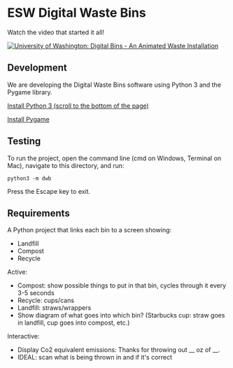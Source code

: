 # ESW Digital Waste Bins

Watch the video that started it all!

[![University of Washington: Digital Bins - An Animated Waste Installation](https://img.youtube.com/vi/Ps0bFDG5O0c/0.jpg)](https://www.youtube.com/watch?v=Ps0bFDG5O0c)

## Development

We are developing the Digital Waste Bins software using Python 3 and the Pygame
library.

[Install Python 3 (scroll to the bottom of the page)](https://www.python.org/downloads/release/python-361/)

[Install Pygame](http://www.pygame.org/download.shtml)

## Testing

To run the project, open the command line (cmd on Windows, Terminal on Mac),
navigate to this directory, and run:

```
python3 -m dwb
```

Press the Escape key to exit.

## Requirements

A Python project that links each bin to a screen showing:

- Landfill
- Compost
- Recycle

Active:

- Compost: show possible things to put in that bin, cycles through it every 3-5 seconds
- Recycle: cups/cans
- Landfill: straws/wrappers
- Show diagram of what goes into which bin? (Starbucks cup: straw goes in landfill, cup goes into compost, etc.)

Interactive:

- Display Co2 equivalent emissions: Thanks for throwing out \__ oz of \__.
- IDEAL: scan what is being thrown in and if it's correct
